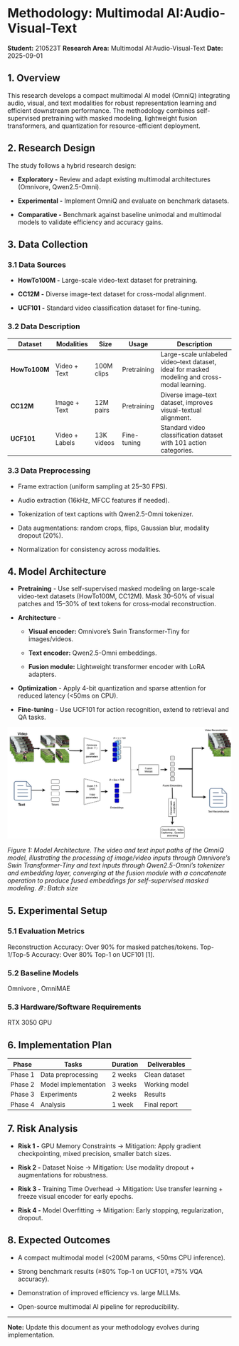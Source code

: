 # Methodology: Multimodal AI:Audio-Visual-Text

**Student:** 210523T
**Research Area:** Multimodal AI:Audio-Visual-Text
**Date:** 2025-09-01

## 1. Overview

This research develops a compact multimodal AI model (OmniQ) integrating audio, visual, and text modalities for robust representation learning and efficient downstream performance. The methodology combines self-supervised pretraining with masked modeling, lightweight fusion transformers, and quantization for resource-efficient deployment.
## 2. Research Design
The study follows a hybrid research design:

- **Exploratory -** Review and adapt existing multimodal architectures (Omnivore, Qwen2.5-Omni).

- **Experimental -** Implement OmniQ and evaluate on benchmark datasets.

- **Comparative -** Benchmark against baseline unimodal and multimodal models to validate efficiency and accuracy gains.
## 3. Data Collection

### 3.1 Data Sources
 - **HowTo100M -** Large-scale video-text dataset for pretraining.

 - **CC12M -** Diverse image-text dataset for cross-modal alignment.

 - **UCF101 -** Standard video classification dataset for fine-tuning.
### 3.2 Data Description
| Dataset       | Modalities     | Size       | Usage       | Description                                                                                   |
| ------------- | -------------- | ---------- | ----------- | --------------------------------------------------------------------------------------------- |
| **HowTo100M** | Video + Text   | 100M clips | Pretraining | Large-scale unlabeled video–text dataset, ideal for masked modeling and cross-modal learning. |
| **CC12M**     | Image + Text   | 12M pairs  | Pretraining | Diverse image–text dataset, improves visual-textual alignment.                                |
| **UCF101**    | Video + Labels | 13K videos | Fine-tuning | Standard video classification dataset with 101 action categories.                             |


### 3.3 Data Preprocessing
- Frame extraction (uniform sampling at 25–30 FPS).

- Audio extraction (16kHz, MFCC features if needed).

- Tokenization of text captions with Qwen2.5-Omni tokenizer.

- Data augmentations: random crops, flips, Gaussian blur, modality dropout (20%).

- Normalization for consistency across modalities.
## 4. Model Architecture


- **Pretraining** -  Use self-supervised masked modeling on large-scale video-text datasets (HowTo100M, CC12M). Mask 30–50% of visual patches and 15–30% of text tokens for cross-modal reconstruction.

- **Architecture** -

    - **Visual encoder:**  Omnivore’s Swin Transformer-Tiny for images/videos.

    - **Text encoder:**  Qwen2.5-Omni embeddings.

    - **Fusion module:**  Lightweight transformer encoder with LoRA adapters.

- **Optimization** -  Apply 4-bit quantization and sparse attention for reduced latency (<50ms on CPU).

- **Fine-tuning** -  Use UCF101 for action recognition, extend to retrieval and QA tasks.

![Model Architecture](../src/assets/AML-research.drawio.png)

*Figure 1: Model Architecture. The video and text input paths of the OmniQ model, illustrating the processing of image/video inputs through Omnivore’s Swin Transformer-Tiny and text inputs through Qwen2.5-Omni’s tokenizer and embedding layer, converging at the fusion module with a concatenate operation to produce fused embeddings for self-supervised masked modeling. 𝐵 : Batch size*


## 5. Experimental Setup

### 5.1 Evaluation Metrics
Reconstruction Accuracy: Over 90% for masked patches/tokens.
Top-1/Top-5 Accuracy: Over 80% Top-1 on UCF101 [1].

### 5.2 Baseline Models
Omnivore , OmniMAE

### 5.3 Hardware/Software Requirements
RTX 3050 GPU

## 6. Implementation Plan

| Phase | Tasks | Duration | Deliverables |
|-------|-------|----------|--------------|
| Phase 1 | Data preprocessing | 2 weeks | Clean dataset |
| Phase 2 | Model implementation | 3 weeks | Working model |
| Phase 3 | Experiments | 2 weeks | Results |
| Phase 4 | Analysis | 1 week | Final report |

## 7. Risk Analysis

- **Risk 1 -** GPU Memory Constraints → Mitigation: Apply gradient checkpointing, mixed precision, smaller batch sizes.

- **Risk 2 -** Dataset Noise → Mitigation: Use modality dropout + augmentations for robustness.

- **Risk 3 -** Training Time Overhead → Mitigation: Use transfer learning + freeze visual encoder for early epochs.

- **Risk 4 -** Model Overfitting → Mitigation: Early stopping, regularization, dropout.
## 8. Expected Outcomes

- A compact multimodal model (<200M params, <50ms CPU inference).

- Strong benchmark results (≥80% Top-1 on UCF101, ≥75% VQA accuracy).

- Demonstration of improved efficiency vs. large MLLMs.

- Open-source multimodal AI pipeline for reproducibility.
---

**Note:** Update this document as your methodology evolves during implementation.
